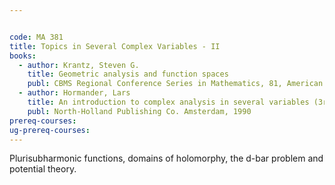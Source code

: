 ```yaml
---


code: MA 381
title: Topics in Several Complex Variables - II
books:
  - author: Krantz, Steven G.
    title: Geometric analysis and function spaces
    publ: CBMS Regional Conference Series in Mathematics, 81, American Mathematical Societry
  - author: Hormander, Lars
    title: An introduction to complex analysis in several variables (3rd ed.)
    publ: North-Holland Publishing Co. Amsterdam, 1990
prereq-courses: 
ug-prereq-courses: 
---
```



Plurisubharmonic functions, domains of holomorphy, the d-bar problem and potential theory.
